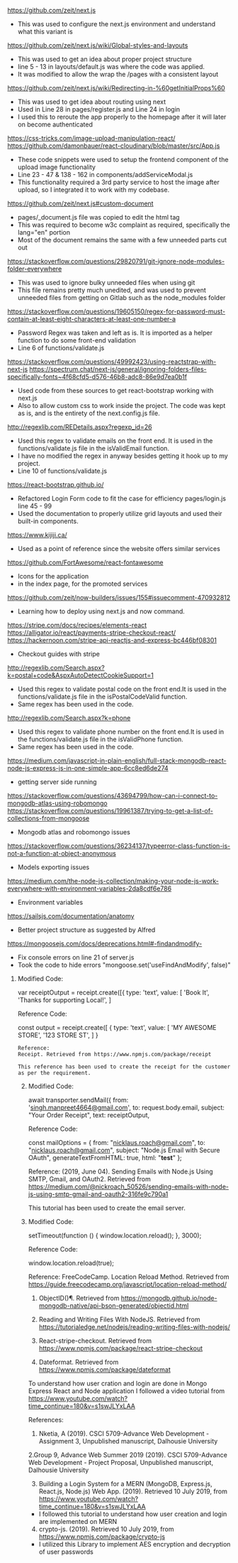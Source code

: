 https://github.com/zeit/next.js
- This was used to configure the next.js environment and understand what this variant is

https://github.com/zeit/next.js/wiki/Global-styles-and-layouts
- This was used to get an idea about proper project structure
- line 5 - 13 in layouts/default.js was where the code was applied.
- It was modified to allow the wrap the /pages with a consistent layout

https://github.com/zeit/next.js/wiki/Redirecting-in-%60getInitialProps%60
- This was used to get idea about routing using next
- Used in Line 28 in pages/register.js and Line 24 in login
- I used this to reroute the app properly to the homepage after it will later on become authenticated

https://css-tricks.com/image-upload-manipulation-react/
https://github.com/damonbauer/react-cloudinary/blob/master/src/App.js
- These code snippets were used to setup the frontend component of the upload image functionality
- Line 23 - 47 & 138 - 162 in components/addServiceModal.js
- This functionality required a 3rd party service to host the image after upload, so I integrated it to
  work with my codebase.

https://github.com/zeit/next.js#custom-document
- pages/\_document.js file was copied to edit the html tag
- This was required to become w3c complaint as required, specifically the lang="en" portion
- Most of the document remains the same with a few unneeded parts cut out

https://stackoverflow.com/questions/29820791/git-ignore-node-modules-folder-everywhere
- This was used to ignore bulky unneeded files when using git
- This file remains pretty much unedited, and was used to prevent unneeded files from getting
  on Gitlab such as the node_modules folder

https://stackoverflow.com/questions/19605150/regex-for-password-must-contain-at-least-eight-characters-at-least-one-number-a
- Password Regex was taken and left as is. It is imported as a helper function to do some
  front-end validation
- Line 6 of functions/validate.js

https://stackoverflow.com/questions/49992423/using-reactstrap-with-next-js
https://spectrum.chat/next-js/general/ignoring-folders-files-specifically-fonts~4f68cfd5-d576-46b8-adc8-86e9d7ea0b1f
- Used code from these sources to get react-bootstrap working with next.js
- Also to allow custom css to work inside the project. The code was kept as is,
  and is the entirety of the next.config.js file.

http://regexlib.com/REDetails.aspx?regexp_id=26
- Used this regex to validate emails on the front end. It is used in the functions/validate.js file
  in the isValidEmail function.
- I have no modified the regex in anyway besides getting it hook up to my project.
- Line 10 of functions/validate.js

https://react-bootstrap.github.io/
- Refactored Login Form code to fit the case for efficiency pages/login.js line 45 - 99
- Used the documentation to properly utilize grid layouts and used their built-in components.

https://www.kijiji.ca/
- Used as a point of reference since the website offers similar services

https://github.com/FortAwesome/react-fontawesome
- Icons for the application
- in the index page, for the promoted services

https://github.com/zeit/now-builders/issues/155#issuecomment-470932812
- Learning how to deploy using next.js and now command.

https://stripe.com/docs/recipes/elements-react
https://alligator.io/react/payments-stripe-checkout-react/
https://hackernoon.com/stripe-api-reactjs-and-express-bc446bf08301
- Checkout guides with stripe

http://regexlib.com/Search.aspx?k=postal+code&AspxAutoDetectCookieSupport=1
- Used this regex to validate postal code on the front end.It is used in the functions/validate.js file
in the isPostalCodeValid function.
- Same regex has been used in the code.

http://regexlib.com/Search.aspx?k=phone
- Used this regex to validate phone number on the front end.It is used in the functions/validate.js file
in the isValidPhone function.
- Same regex has been used in the code.

https://medium.com/javascript-in-plain-english/full-stack-mongodb-react-node-js-express-js-in-one-simple-app-6cc8ed6de274
- getting server side running

https://stackoverflow.com/questions/43694799/how-can-i-connect-to-mongodb-atlas-using-robomongo
https://stackoverflow.com/questions/19961387/trying-to-get-a-list-of-collections-from-mongoose
- Mongodb atlas and robomongo issues

https://stackoverflow.com/questions/36234137/typeerror-class-function-is-not-a-function-at-object-anonymous
- Models exporting issues

https://medium.com/the-node-js-collection/making-your-node-js-work-everywhere-with-environment-variables-2da8cdf6e786
- Environment variables

https://sailsjs.com/documentation/anatomy
- Better project structure as suggested by Alfred

https://mongoosejs.com/docs/deprecations.html#-findandmodify-
- Fix console errors on line 21 of server.js
- Took the code to hide errors "mongoose.set('useFindAndModify', false)"

1. Modified Code:

      var receiptOutput = receipt.create([{
           type: 'text',
           value: [
               'Book It',
               'Thanks for supporting Local!',
               ]     

      Reference Code:

      const output = receipt.create([
           { type: 'text', value: [
               'MY AWESOME STORE',
               '123 STORE ST',
               ]
           }

       Reference:
       Receipt. Retrieved from https://www.npmjs.com/package/receipt

       This reference has been used to create the receipt for the customer as per the requirement.

   2. Modified Code:

       await transporter.sendMail({
           from: 'singh.manpreet4664@gmail.com',
           to: request.body.email,
           subject: "Your Order Receipt",
           text: receiptOutput,


      Reference Code:

      const mailOptions = {
           from: "nicklaus.roach@gmail.com",
           to: "nicklaus.roach@gmail.com",
           subject: "Node.js Email with Secure OAuth",
           generateTextFromHTML: true,
           html: "<b>test</b>"
       };

      Reference:
      (2019, June 04). Sending Emails with Node.js Using SMTP, Gmail, and OAuth2.
      Retrieved from https://medium.com/@nickroach_50526/sending-emails-with-node-js-using-smtp-gmail-and-oauth2-316fe9c790a1

      This tutorial has been used to create the email server.

   3. Modified Code:

      setTimeout(function () {
       window.location.reload();
       }, 3000);

      Reference Code:

      window.location.reload(true);

      Reference:
      FreeCodeCamp. Location Reload Method. Retrieved from https://guide.freecodecamp.org/javascript/location-reload-method/

      1. ObjectID()¶. Retrieved from https://mongodb.github.io/node-mongodb-native/api-bson-generated/objectid.html

      2. Reading and Writing Files With NodeJS. Retrieved from https://tutorialedge.net/nodejs/reading-writing-files-with-nodejs/

      3. React-stripe-checkout. Retrieved from https://www.npmjs.com/package/react-stripe-checkout

      4. Dateformat. Retrieved from https://www.npmjs.com/package/dateformat

      To understand how user cration and login are done in Mongo Express React and Node application
      I followed a video tutorial from https://www.youtube.com/watch?time_continue=180&v=s1swJLYxLAA

      References:
      1. Nketia, A (2019). CSCI 5709-Advance Web Development - Assignment 3, Unpublished manuscript, Dalhousie University

      2.Group 9, Advance Web Summer 2019 (2019). CSCI 5709-Advance Web Development - Project Proposal, Unpublished manuscript, Dalhousie University

      3. Building a Login System for a MERN (MongoDB, Express.js, React.js, Node.js) Web App. (2019).
      Retrieved 10 July 2019, from https://www.youtube.com/watch?time_continue=180&v=s1swJLYxLAA
      - I followed this tutorial to understand how user creation and login are implemented on MERN

      4. crypto-js. (2019). Retrieved 10 July 2019, from https://www.npmjs.com/package/crypto-js
      - I utilized this Library to implement AES encryption and decryption of user passwords
